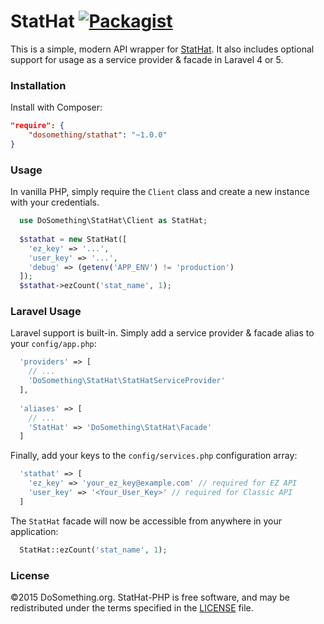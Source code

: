 # StatHat [![Packagist](https://img.shields.io/packagist/v/dosomething/stathat.svg)](https://packagist.org/packages/dosomething/stathat)
This is a simple, modern API wrapper for [StatHat](https://www.stathat.com). It also includes
optional support for usage as a service provider & facade in Laravel 4 or 5.

### Installation
Install with Composer:
```json
"require": {
    "dosomething/stathat": "~1.0.0"
}
```

### Usage
In vanilla PHP, simply require the `Client` class and create a new instance with your credentials.
```php
  use DoSomething\StatHat\Client as StatHat;
  
  $stathat = new StatHat([
    'ez_key' => '...',
    'user_key' => '...',
    'debug' => (getenv('APP_ENV') != 'production')
  ]);
  $stathat->ezCount('stat_name', 1);
```

### Laravel Usage
Laravel support is built-in. Simply add a service provider & facade alias to your `config/app.php`:

```php
  'providers' => [
    // ...
    'DoSomething\StatHat\StatHatServiceProvider'
  ],
  
  'aliases' => [
    // ...
    'StatHat' => 'DoSomething\StatHat\Facade'
  ]
```

Finally, add your keys to the `config/services.php` configuration array:

```php
  'stathat' => [
    'ez_key' => 'your_ez_key@example.com' // required for EZ API
    'user_key' => '<Your_User_Key>' // required for Classic API
  ]
```

The `StatHat` facade will now be accessible from anywhere in your application:
```php
  StatHat::ezCount('stat_name', 1);
```

### License
&copy;2015 DoSomething.org. StatHat-PHP is free software, and may be redistributed under the terms specified in the [LICENSE](https://github.com/DoSomething/stathat-php/blob/master/LICENSE) file.
